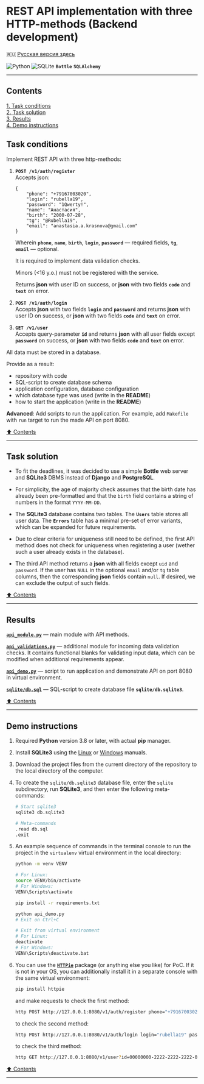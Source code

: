 # REST API implementation with three HTTP-methods (Backend development) #

:ru: [Русская версия здесь](README_RU.md)

![Python](https://img.shields.io/badge/python-3670A0?style=plastic&logo=python&logoColor=ffdd54)
![SQLite](https://img.shields.io/badge/sqlite-%2307405e.svg?style=plastic&logo=sqlite&logoColor=white)
**`Bottle`**
**`SQLAlchemy`**

----

## Contents ##

[1. Task conditions](#task-conditions)    
[2. Task solution](#task-solution)    
[3. Results](#results)    
[4. Demo instructions](#demo-instructions)    

## Task conditions ##

Implement REST API with three http-methods:

1. **`POST /v1/auth/register`**    
    Accepts json:

    ```text
    {
        "phone": "+79167003020",
        "login": "rubella19",
        "password": "1Qwerty!",
        "name": "Анастасия",
        "birth": "2000-07-28",
        "tg": "@Rubella19",
        "email": "anastasia.a.krasnova@gmail.com"
    }
    ```

    Wherein **`phone`**, **`name`**, **`birth`**, **`login`**,
    **`password`**&nbsp;&mdash; required fields, **`tg`**,
    **`email`**&nbsp;&mdash; optional.

    It is required to implement data validation checks.

    Minors (<16 y.o.) must not be registered with the service.

    Returns **json** with user ID on success, or **json** with two fields
    **`code`** and **`text`** on error.

2. **`POST /v1/auth/login`**    
    Accepts **json** with two fields **`login`** and **`password`** and returns
    **json** with user ID on success, or **json** with two fields **`code`** and
    **`text`** on error.

3. **`GET /v1/user`**    
    Accepts query-parameter **`id`** and returns **json** with all user fields
    except **`password`** on success, or **json** with two fields **`code`** and
    **`text`** on error.

All data must be stored in a database.

Provide as a result:

- repository with code
- SQL-script to create database schema
- application configuration, database configuration
- which database type was used (write in the **README**)
- how to start the application (write in the **README**)

**Advanced**: Add scripts to run the application. For example, add `Makefile`
with `run` target to run the made API on port 8080.

[:arrow_up: Contents](#contents)

----

## Task solution ##

- To fit the deadlines, it was decided to use a simple **Bottle** web server and
**SQLite3** DBMS instead of **Django** and **PostgreSQL**.

- For simplicity, the age of majority check assumes that the birth date has
already been pre-formatted and that the `birth` field contains a string of
numbers in the format `YYYY-MM-DD`.

- The **SQLite3** database contains two tables. The **`Users`** table stores all
user data. The **`Errors`** table has a minimal pre-set of error variants, which
can be expanded for future requirements.

- Due to clear criteria for uniqueness still need to be defined, the first API
method does not check for uniqueness when registering a user (wether such a user
already exists in the database).

- The third API method returns a **json** with all fields except `uid` and
`password`. If the user has `NULL` in the optional `email` and/or `tg` table
columns, then the corresponding **json** fields contain `null`. If desired, we
can exclude the output of such fields.

[:arrow_up: Contents](#contents)

----

## Results ##

[**`api_module.py`**](api_module.py)&nbsp;&mdash; main module with API methods.

[**`api_validations.py`**](api_validations.py)&nbsp;&mdash; additional module
for incoming data validation checks. It contains functional blanks for
validating input data, which can be modified when additional requirements appear.

[**`api_demo.py`**](api_demo.py)&nbsp;&mdash; script to run application and
demonstrate API on port 8080 in virtual environment.

[**`sqlite/db.sql`**](sqlite/db.sql)&nbsp;&mdash; SQL-script to create database
file **`sqlite/db.sqlite3`**.

[:arrow_up: Contents](#contents)

----

## Demo instructions ##

1. Required **Python** version 3.8 or later, with actual **pip** manager.
2. Install **SQLite3** using the [Linux](https://linoxide.com/install-use-sqlite-linux)
or [Windows](https://www.sqlitetutorial.net/download-install-sqlite/) manuals.
3. Download the project files from the current directory of the repository to
the local directory of the computer.
4. To create the `sqlite/db.sqlite3` database file, enter the `sqlite`
subdirectory, run **SQLite3**, and then enter the following meta-commands:

    ```bash
    # Start sqlite3
    sqlite3 db.sqlite3

    # Meta-commands
    .read db.sql
    .exit
    ```

5. An example sequence of commands in the terminal console to run the project in
the `virtualenv` virtual environment in the local directory:

    ```bash
    python -m venv VENV

    # For Linux:
    source VENV/bin/activate
    # For Windows:
    VENV\Scripts\activate

    pip install -r requirements.txt

    python api_demo.py
    # Exit on Ctrl+C

    # Exit from virtual environment
    # For Linux:
    deactivate
    # For Windows:
    VENV\Scripts\deactivate.bat
    ```

6. You can use the [**`HTTPie`**](https://httpie.io/) package (or anything else
you like) for PoC. If it is not in your OS, you can additionally install it in a
separate console with the same virtual environment:

    ```bash
    pip install httpie
    ```

    and make requests to check the first method:

    ```bash
    http POST http://127.0.0.1:8080/v1/auth/register phone="+79167003020" login="rubella19" password="1Qwerty!" name="Анастасия" birth="2000-07-28" tg="\@Rubella19" email="anastasia.a.krasnova@gmail.com"
    ```

    to check the second method:

    ```bash
    http POST http://127.0.0.1:8080/v1/auth/login login="rubella19" password="1Qwerty!"
    ```

    to check the third method:

    ```bash
    http GET http://127.0.0.1:8080/v1/user?id=00000000-2222-2222-2222-000000000000
    ```

[:arrow_up: Contents](#contents)

----
